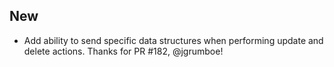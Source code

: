 ## New
- Add ability to send specific data structures when performing update and delete actions. Thanks for PR #182, @jgrumboe!
